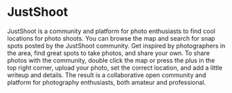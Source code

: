 # JustShoot

JustShoot is a community and platform for photo enthusiasts to find cool locations for photo shoots. You can browse the map and search for snap spots posted by the JustShoot community. Get inspired by photographers in the area, find great spots to take photos, and share your own. To share photos with the community, double click the map or press the plus in the top right corner, upload your photo, set the correct location, and add a little writeup and details. The result is a collaborative open community and platform for photography enthusiasts, both amateur and professional.

<!---
more features: faster uploads, secure info protection, input validation, comments, social aspects, profiles
--->
